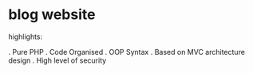 # blog website

highlights:

. Pure PHP
. Code Organised
. OOP Syntax
. Based on MVC architecture design
. High level of security
